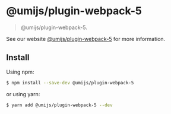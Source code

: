 # @umijs/plugin-webpack-5

> @umijs/plugin-webpack-5.

See our website [@umijs/plugin-webpack-5](https://next.umijs.org/plugins/plugin-webpack-5) for more information.

## Install

Using npm:

```bash
$ npm install --save-dev @umijs/plugin-webpack-5
```

or using yarn:

```bash
$ yarn add @umijs/plugin-webpack-5 --dev
```

